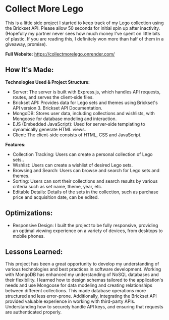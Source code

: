 # Collect More Lego

This is a little side project I started to keep track of my Lego collection using the Brickset API. Please allow 50 seconds for initial spin up after inactivity. (Hopefully my partner never sees how much money I've spent on little bits of plastic. If you are reading this, I definitely won more than half of them in a giveaway, promise).

**Full Website:** https://collectmorelego.onrender.com/

## How It's Made:

**Technologies Used & Project Structure:**
- Server: The server is built with Express.js, which handles API requests, routes, and serves the client-side files.
- Brickset API: Provides data for Lego sets and themes using Brickset's API version 3. Brickset API Documentation.
- MongoDB: Stores user data, including collections and wishlists, with Mongoose for database modeling and interaction.
- EJS (Embedded JavaScript): Used for server-side templating to dynamically generate HTML views.
- Client: The client-side consists of HTML, CSS and JavaScript.

**Features:**
- Collection Tracking: Users can create a personal collection of Lego sets..
- Wishlist: Users can create a wishlist of desired Lego sets.
- Browsing and Search: Users can browse and search for Lego sets and themes.
- Sorting: Users can sort their collections and search results by various criteria such as set name, theme, year, etc.
- Editable Details: Details of the sets in the collection, such as purchase price and acquisition date, can be edited.

## Optimizations:
- Responsive Design: I built the project to be fully responsive, providing an optimal viewing experience on a variety of devices, from desktops to mobile phones.


## Lessons Learned:
This project has been a great opportunity to develop my understanding of various technologies and best practices in software development. Working with MongoDB has enhanced my understanding of NoSQL databases and their flexibility. I learned how to design schemas tailored to the application's needs and use Mongoose for data modeling and creating relationships between different collections. This made database operations more structured and less error-prone. Additionally, integrating the Brickset API provided valuable experience in working with third-party APIs. Understanding how to securely handle API keys, and ensuring that requests are authenticated properly.
